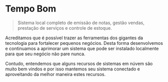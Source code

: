 # Tempo Bom

> Sistema local completo de emissão de notas, gestão vendas, prestação de serviços e controle de estoque.

Acreditamos que é possível trazer as ferramentas dos gigantes da tecnologia para fortalecer pequenos negócios. Desta forma desenvolvemos e continuamos a aprimorar um sistema que pode ser instalado localmente para que seu negócio não pare nunca.

Contudo, entendemos que alguns recursos de sistemas em núvem são muito bem vindos e por isso mantemos seu sistema conectado e aproveitando da melhor maneira estes recursos.
